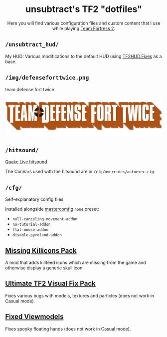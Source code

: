 <h1 align="center">unsubtract's TF2 "dotfiles"</h1>
<p align="center">Here you will find various configuration files and custom content that I use while playing <a href="https://www.teamfortress.com/">Team Fortress 2</a>.</p>

## `/unsubtract_hud/`
My HUD: Various modifications to the default HUD using [TF2HUD.Fixes](https://github.com/CriticalFlaw/TF2HUD.Fixes.git) as a base.

## `/img/defenseforttwice.png`
team defense fort twice

<p align="center"><img src="./img/defenseforttwice.png" alt="Team Defense Fort Twice"></p>

## `/hitsound/`
[Quake Live hitsound](https://huds.tf/site/s-Quake-Live-hitsound)

The ConVars used with the hitsound are in `/cfg/overrides/autoexec.cfg`

## `/cfg/`
Self-explanatory config files 

Installed alongside [mastercomfig](https://mastercomfig.com/) `none` preset:
- `null-canceling-movement-addon`
- `no-tutorial-addon`
- `flat-mouse-addon`
- `disable-pyroland-addon`

## [Missing Killicons Pack](https://steamcommunity.com/sharedfiles/filedetails/?id=2156604959)
A mod that adds killfeed icons which are missing from the game and otherwise display a generic skull icon.

## [Ultimate TF2 Visual Fix Pack](https://github.com/agrastiOs/Ultimate-TF2-Visual-Fix-Pack)
Fixes various bugs with models, textures and particles (does not work in Casual mode).

## [Fixed Viewmodels](https://gamebanana.com/mods/206440)
Fixes spooky floating hands (does not work in Casual mode).
